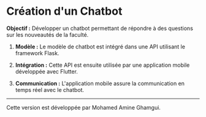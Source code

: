 # Création d'un Chatbot

**Objectif :** Développer un chatbot permettant de répondre à des questions sur les nouveautés de la faculté.

1. **Modèle :** Le modèle de chatbot est intégré dans une API utilisant le framework Flask.

2. **Intégration :** Cette API est ensuite utilisée par une application mobile développée avec Flutter.

3. **Communication :** L'application mobile assure la communication en temps réel avec le chatbot.

---
Cette version est développée par Mohamed Amine Ghamgui.
